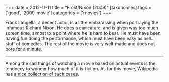 +++
date = 2012-11-11
title = "Frost/Nixon (2009)"
[taxonomies]
tags = ['good', '2009-movie']
categories = ['movies']
+++

Frank Langella, a decent actor, is a little embarassing when portraying
the infamous Richard Nixon. He does a caricature, and is given way too
much screen time, almost to a point where he is hard to bear. He must
have been having fun doing the performance, which must have been easy as
hell... stuff of comedies. The rest of the movie is very well-made and
does not bore for a minute.

---

Among the sad things of watching a movie based on actual events is the
tendnecy to wonder how much of it is fiction. As for this movie,
Wikipedia has [a nice collection of such cases].

  [a nice collection of such cases]: http://en.wikipedia.org/wiki/Frost/Nixon_(film)#Dramatic_license_and_factual_inaccuracies
